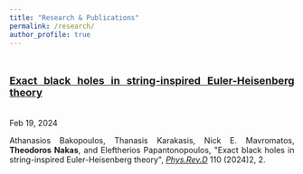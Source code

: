 ```yaml
---
title: "Research & Publications"
permalink: /research/
author_profile: true
---
```


<style>
  p {  }
  .rnp-title {
    font-size: 18px;
  }
  .rnp-body {
    font-size: 13px;
  }
</style>

<br>

<!-- For proper citations, refer [INSPIRE-HEP](https://inspirehep.net/authors/1613452?ui-citation-summary=true)
<br>
<br> -->

<div align="justify">

<p class="rnp-title"><a href="https://arxiv.org/abs/2402.12459"><b>Exact black holes in string-inspired Euler-Heisenberg theory</b></a></p>
<BR> Feb 19, 2024
<i class="fa fa-fw fa-calendar"></i>
<BR>
<p class="rnp body">Athanasios Bakopoulos, Thanasis Karakasis, Nick E. Mavromatos, <b>Theodoros Nakas</b>, and Eleftherios Papantonopoulos,
"Exact black holes in string-inspired Euler-Heisenberg theory", <i><u>Phys.Rev.D</u></i> 110 (2024)2, 2.</p>
<BR>
<br>
<br>

